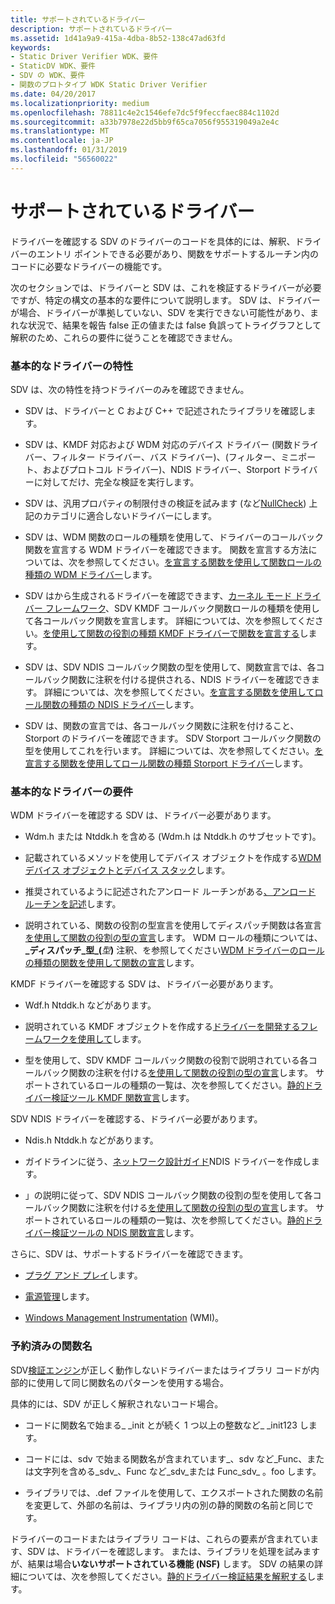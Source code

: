 ```yaml
---
title: サポートされているドライバー
description: サポートされているドライバー
ms.assetid: 1d41a9a9-415a-4dba-8b52-138c47ad63fd
keywords:
- Static Driver Verifier WDK、要件
- StaticDV WDK、要件
- SDV の WDK、要件
- 関数のプロトタイプ WDK Static Driver Verifier
ms.date: 04/20/2017
ms.localizationpriority: medium
ms.openlocfilehash: 78811c4e2c1546efe7dc5f9feccfaec884c1102d
ms.sourcegitcommit: a33b7978e22d5bb9f65ca7056f955319049a2e4c
ms.translationtype: MT
ms.contentlocale: ja-JP
ms.lasthandoff: 01/31/2019
ms.locfileid: "56560022"
---
```

# <a name="supported-drivers"></a>サポートされているドライバー


ドライバーを確認する SDV のドライバーのコードを具体的には、解釈、ドライバーのエントリ ポイントできる必要があり、関数をサポートするルーチン内のコードに必要なドライバーの機能です。

次のセクションでは、ドライバーと SDV は、これを検証するドライバーが必要ですが、特定の構文の基本的な要件について説明します。 SDV は、ドライバーが場合、ドライバーが準拠していない、SDV を実行できない可能性があり、まれな状況で、結果を報告 false 正の値または false 負誤ってトライグラフとして解釈のため、これらの要件に従うことを確認できません。

### <a name="span-idbasicdrivercharacteristicsspanspan-idbasicdrivercharacteristicsspanbasic-driver-characteristics"></a><span id="basic_driver_characteristics"></span><span id="BASIC_DRIVER_CHARACTERISTICS"></span>基本的なドライバーの特性

SDV は、次の特性を持つドライバーのみを確認できません。

-   SDV は、ドライバーと C および C++ で記述されたライブラリを確認します。

-   SDV は、KMDF 対応および WDM 対応のデバイス ドライバー (関数ドライバー、フィルター ドライバー、バス ドライバー)、(フィルター、ミニポート、およびプロトコル ドライバー)、NDIS ドライバー、Storport ドライバーに対してだけ、完全な検証を実行します。

-   SDV は、汎用プロパティの制限付きの検証を試みます (など[NullCheck](nullcheckw.md)) 上記のカテゴリに適合しないドライバーにします。

-   SDV は、WDM 関数のロールの種類を使用して、ドライバーのコールバック関数を宣言する WDM ドライバーを確認できます。 関数を宣言する方法については、次を参照してください。[を宣言する関数を使用して関数ロールの種類の WDM ドライバー](declaring-functions-using-function-role-types-for-wdm-drivers.md)します。

-   SDV はから生成されるドライバーを確認できます、[カーネル モード ドライバー フレームワーク](https://msdn.microsoft.com/library/windows/hardware/ff544296)、SDV KMDF コールバック関数ロールの種類を使用して各コールバック関数を宣言します。 詳細については、次を参照してください。[を使用して関数の役割の種類 KMDF ドライバーで関数を宣言する](static-driver-verifier-kmdf-function-declarations.md)します。

-   SDV は、SDV NDIS コールバック関数の型を使用して、関数宣言では、各コールバック関数に注釈を付ける提供される、NDIS ドライバーを確認できます。 詳細については、次を参照してください。[を宣言する関数を使用してロール関数の種類の NDIS ドライバー](static-driver-verifier-ndis-function-declarations.md)します。

-   SDV は、関数の宣言では、各コールバック関数に注釈を付けること、Storport のドライバーを確認できます。 SDV Storport コールバック関数の型を使用してこれを行います。 詳細については、次を参照してください。[を宣言する関数を使用してロール関数の種類 Storport ドライバー](declaring-functions-by-using-function-role-types-for-storport-drivers.md)します。

### <a name="span-idbasicdriverrequirementsspanspan-idbasicdriverrequirementsspanbasic-driver-requirements"></a><span id="basic_driver_requirements"></span><span id="BASIC_DRIVER_REQUIREMENTS"></span>基本的なドライバーの要件

WDM ドライバーを確認する SDV は、ドライバー必要があります。

- Wdm.h または Ntddk.h を含める (Wdm.h は Ntddk.h のサブセットです)。

- 記載されているメソッドを使用してデバイス オブジェクトを作成する[WDM デバイス オブジェクトとデバイス スタック](https://msdn.microsoft.com/library/windows/hardware/ff565639)します。

- 推奨されているように記述されたアンロード ルーチンがある[、アンロード ルーチンを記述](https://msdn.microsoft.com/library/windows/hardware/ff566400)します。

- 説明されている、関数の役割の型宣言を使用してディスパッチ関数は各宣言[を使用して関数の役割の型の宣言](using-function-role-type-declarations.md)します。 WDM ロールの種類については、 **\_ディスパッチ\_型\_(**<em>型</em>**)** 注釈、を参照してください[WDM ドライバーのロールの種類の関数を使用して関数の宣言](declaring-functions-using-function-role-types-for-wdm-drivers.md)します。

KMDF ドライバーを確認する SDV は、ドライバー必要があります。

-   Wdf.h Ntddk.h などがあります。

-   説明されている KMDF オブジェクトを作成する[ドライバーを開発するフレームワークを使用して](https://msdn.microsoft.com/library/windows/hardware/ff545545)します。

-   型を使用して、SDV KMDF コールバック関数の役割で説明されている各コールバック関数の注釈を付ける[を使用して関数の役割の型の宣言](using-function-role-type-declarations.md)します。 サポートされているロールの種類の一覧は、次を参照してください。[静的ドライバー検証ツール KMDF 関数宣言](static-driver-verifier-kmdf-function-declarations.md)します。

SDV NDIS ドライバーを確認する、ドライバー必要があります。

-   Ndis.h Ntddk.h などがあります。

-   ガイドラインに従う、[ネットワーク設計ガイド](https://msdn.microsoft.com/library/windows/hardware/ff568356)NDIS ドライバーを作成します。

-   」の説明に従って、SDV NDIS コールバック関数の役割の型を使用して各コールバック関数に注釈を付ける[を使用して関数の役割の型の宣言](using-function-role-type-declarations.md)します。 サポートされているロールの種類の一覧は、次を参照してください。[静的ドライバー検証ツールの NDIS 関数宣言](static-driver-verifier-ndis-function-declarations.md)します。

さらに、SDV は、サポートするドライバーを確認できます。

-   [プラグ アンド プレイ](https://msdn.microsoft.com/library/windows/hardware/ff547125)します。

-   [電源管理](https://msdn.microsoft.com/library/windows/hardware/ff547131)します。

-   [Windows Management Instrumentation](https://msdn.microsoft.com/library/windows/hardware/ff547139) (WMI)。

### <a name="span-idreservedfunctionnamesspanspan-idreservedfunctionnamesspanreserved-function-names"></a><span id="reserved_function_names"></span><span id="RESERVED_FUNCTION_NAMES"></span>予約済みの関数名

SDV[検証エンジン](verification-engine.md)が正しく動作しないドライバーまたはライブラリ コードが内部的に使用して同じ関数名のパターンを使用する場合。

具体的には、SDV が正しく解釈されないコード場合。

-   コードに関数名で始まる\_ \_init とが続く 1 つ以上の整数など\_ \_init123 します。

-   コードには、sdv で始まる関数名が含まれています\_、sdv など\_Func、または文字列を含める\_sdv\_、Func など\_sdv\_または Func\_sdv\_ 。foo します。

-   ライブラリでは、.def ファイルを使用して、エクスポートされた関数の名前を変更して、外部の名前は、ライブラリ内の別の静的関数の名前と同じです。

ドライバーのコードまたはライブラリ コードは、これらの要素が含まれています、SDV は、ドライバーを確認します。 または、ライブラリを処理を試みますが、結果は場合**いないサポートされている機能 (NSF)** します。 SDV の結果の詳細については、次を参照してください。[静的ドライバー検証結果を解釈する](interpreting-static-driver-verifier-results.md)します。

 

 





